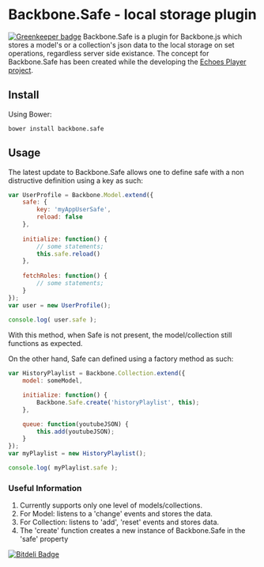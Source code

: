 # Backbone.Safe - local storage plugin

[![Greenkeeper badge](https://badges.greenkeeper.io/Fer0x/Backbone.Safe.svg)](https://greenkeeper.io/)
Backbone.Safe is a plugin for Backbone.js which stores a model's or a collection's json data to the local storage on set operations, regardless server side existance.
The concept for Backbone.Safe has been created while the developing the [Echoes Player project](https://github.com/orizens/echoes).
## Install

Using Bower:
```
bower install backbone.safe
```

## Usage
The latest update to Backbone.Safe allows one to define safe with a non distructive definition using a key as such:
```javascript
var UserProfile = Backbone.Model.extend({
	safe: {
		key: 'myAppUserSafe',
		reload: false
	},
 
	initialize: function() {
		// some statements;
		this.safe.reload()
	},
 
	fetchRoles: function() {
		// some statements;
	}
});
var user = new UserProfile();
 
console.log( user.safe );
```
With this method, when Safe is not present, the model/collection still functions as expected.

On the other hand, Safe can defined using a factory method as such:
```javascript
var HistoryPlaylist = Backbone.Collection.extend({
	model: someModel,

	initialize: function() {
		Backbone.Safe.create('historyPlaylist', this);
	},

	queue: function(youtubeJSON) {
		this.add(youtubeJSON);
	}
});
var myPlaylist = new HistoryPlaylist();

console.log( myPlaylist.safe );
```

### Useful Information
1. Currently supports only one level of models/collections.
2. For Model: listens to a 'change' events and stores the data.
3. For Collection: listens to 'add', 'reset' events and stores data.
4. The 'create' function creates a new instance of Backbone.Safe in the 'safe' property

[![Bitdeli Badge](https://d2weczhvl823v0.cloudfront.net/orizens/backbone.safe/trend.png)](https://bitdeli.com/free "Bitdeli Badge")
